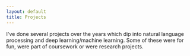 ```yaml
---
layout: default
title: Projects
---
```


<p>
I've done several projects over the years which dip into natural language processing and deep learning/machine learning. Some of these were for fun, were part of coursework or were research projects. 
</p>

